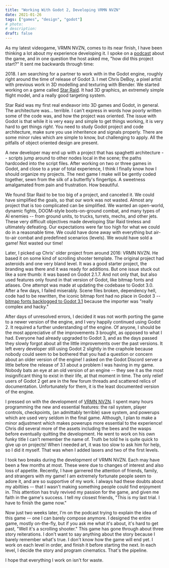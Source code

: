 ```yaml
---
title: "Working With Godot 2, Developing VRMN NVZN"
date: 2021-01-26
tags: ["games", "design", "godot"]
# photo:
# description:
draft: false
---
```


As my latest videogame, VRMN NVZN, comes to its near finish, I have been thinking a lot about my experience developing it. I spoke on a [podcast][4] about the game, and in one question the host asked me, "how did this project start?" It sent me backwards through time:

2018\. I am searching for a partner to work with in the Godot engine, roughly right around the time of release of Godot 3. I met Chris DeBoy, a pixel artist with previous work in 3D modelling and texturing with Blender. We started working on a game called [Star Raid][1]. It had 3D graphics, an extremely simple flight model, and a really good targeting system.

Star Raid was my first real endeavor into 3D games and Godot, in general. The architecture was... terrible. I can't express in words how poorly written some of the code was, and how the project was oriented. The issue with Godot is that while it is very easy and simple to get things working, it is very hard to get things *right*. You need to study Godot project and code architecture, make sure you use inheritence and signals properly. There are some minor rules which are simple to know, but challenging to apply. All the pitfalls of object oriented design are present.

A new developer may end up with a project that has spaghetti architecture -- scripts jump around to other nodes local in the scene; the paths hardcoded into the script files. After working on two or three games in Godot, and close to a year of total experience, I think I finally know how I should organize my projects. The next game I make will be gently coded together, sewn from the silk of a butterfly's fingertips. A sweetness amalgamated from pain and frustration. How beautiful.

We found Star Raid to be too big of a project, and canceled it. We could have simplified the goals, so that our work was not wasted. Almost any project that is too complicated can be simplified. We wanted an open-world, dynamic fights, DOOM-style boots-on-ground combat, and many types of AI enemies -- from ground units, to trucks, turrets, mechs, and other jets. These very difficult objectives made developing Star Raid tireless and ultimately defeating. Our expectations were far too high for what we could do in a reasonable time. We could have done away with everything but air-to-air combat and predefined scenarios (levels). We would have sold a game! Not wasted our time!

Later, I picked up Chris' older project from around 2016: VRMN NVZN. He based it on some kind of scrolling shooter template. The original project had asteroids and one very bland level. It was a good starter project, the branding was there and it was ready for additions. But one issue stuck out like a sore thumb: it was based on Godot 2.1.7. And not only that, but also used features only found in that version of Godot, like bitmap fonts and atlases. One attempt was made at updating the codebase to Godot 3.0. After a few days, I failed miserably. Scene files broken, dependency hell, code had to be rewritten, the iconic bitmap font had no place in Godot 3 -- [bitmap fonts backlogged to Godot 3.1][2] because the importer was "really complex and hacky."

After days of unresolved errors, I decided it was not worth porting the game to a newer version of the engine, and I very happily continued using Godot 2. It required a further understanding of the engine. Of anyone, I should be the most appreciative of the improvements 3 brought, as opposed to what I had. Everyone had already upgraded to Godot 3, and as the days passed they slowly forgot about all the little improvements over the past versions. It left every developer still using Godot 2 slightly in the craphole because nobody could seem to be bothered that you had a question or concern about an older version of the engine! I asked on the Godot Discord server a little before the release of 3.1 about a problem I was having in my game. Nobody bats an eye at an old version of an engine -- they see it as the most insignificant thing to exist in their life, at that moment in time. The only relief users of Godot 2 get are in the few forum threads and scattered relics of documentation. Unfortunately for them, it is the least documented version of the engine.

I pressed on with the development of [VRMN NVZN][3]. I spent many hours programming the new and essential features: the rail system, player controls, checkpoints, (an admittably terrible) save system, and powerups which are used very seldom in the final game. Although, I plan to make a minor adjustment which makes powerups more essential to the experience! Chris did several more of the assets including the bees and the wasps before eventually quitting the development. He went to work on his own funky title I can't remember the name of. Truth be told he is quite quick to give up on projects! When I needed art, it was too slow to ask him for help, so I did it myself. That was when I added lasers and two of the first levels.

I took two breaks during the development of VRMN NVZN. Each may have been a few months at most. These were due to changes of interest and also loss of appetite. Recently, I have garnered the attention of friends, family, and strangers with my game! I am extremely fortunate people seem to adore it, and are so supportive of my work. I always had these doubts about my abiltiies -- that I wasn't making something people could find enjoyment in. This attention has truly revived my passion for the game, and given me faith in the game's success. I tell my closest friends, "This is my last trial. I have to finish the game now."

Now just two weeks later, I'm on the podcast trying to explain the idea of this game -- one I can barely compose anymore. I designed the entire game, mostly on-the-fly, but if you ask me what it's about, it's hard to get past, "Well it's a scrolling shooter." This game has gone through about three story reiterations. I don't want to say anything about the story because I barely remember what's true. I don't know how the game will end yet. I work on each level in order, and finish it before starting the next. In each level, I decide the story and program cinematics. That's the pipeline.

I hope that everything I work on isn't for waste.

[1]: https://fivemoreminix.itch.io/star-raid
[2]: https://github.com/godotengine/godot/issues/10184#issuecomment-342136133
[3]: https://fivemoreminix.itch.io/vrmnnvzn
[4]: https://open.spotify.com/episode/7IaHpzEXUJhvzvR6v1e9Jh?si=ENxXuuALQQ2qAh62Njba8w

